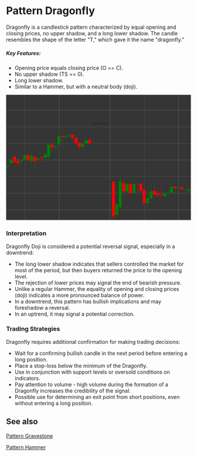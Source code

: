 # Pattern Dragonfly

Dragonfly is a candlestick pattern characterized by equal opening and closing prices, no upper shadow, and a long lower shadow. The candle resembles the shape of the letter "T," which gave it the name "dragonfly."

##### Key Features:

- Opening price equals closing price (O == C).
- No upper shadow (TS == 0).
- Long lower shadow.
- Similar to a Hammer, but with a neutral body (doji).

![Dragonfly Pattern](../../../images/dragonflypattern.png)

### Interpretation

Dragonfly Doji is considered a potential reversal signal, especially in a downtrend:

- The long lower shadow indicates that sellers controlled the market for most of the period, but then buyers returned the price to the opening level.
- The rejection of lower prices may signal the end of bearish pressure.
- Unlike a regular Hammer, the equality of opening and closing prices (doji) indicates a more pronounced balance of power.
- In a downtrend, this pattern has bullish implications and may foreshadow a reversal.
- In an uptrend, it may signal a potential correction.

### Trading Strategies

Dragonfly requires additional confirmation for making trading decisions:

- Wait for a confirming bullish candle in the next period before entering a long position.
- Place a stop-loss below the minimum of the Dragonfly.
- Use in conjunction with support levels or oversold conditions on indicators.
- Pay attention to volume - high volume during the formation of a Dragonfly increases the credibility of the signal.
- Possible use for determining an exit point from short positions, even without entering a long position.

## See also

[Pattern Gravestone](gravestone.md)

[Pattern Hammer](hammer.md)